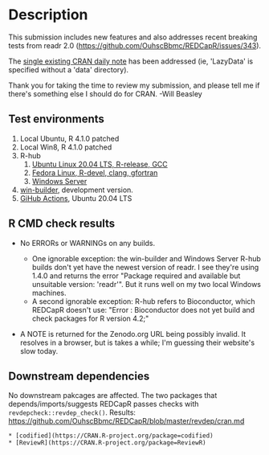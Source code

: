 Description
===============================================

This submission includes new features and also addresses recent breaking tests from readr 2.0 (<https://github.com/OuhscBbmc/REDCapR/issues/343>).

The [single existing CRAN daily note](https://cran.rstudio.com/web/checks/check_results_REDCapR.html) has been addressed (ie, 'LazyData' is specified without a 'data' directory).

Thank you for taking the time to review my submission, and please tell me if there's something else I should do for CRAN.  -Will Beasley

Test environments
-----------------------------------------------

1. Local Ubuntu, R 4.1.0 patched
1. Local Win8, R 4.1.0 patched
1. R-hub
    1. [Ubuntu Linux 20.04 LTS, R-release, GCC](https://builder.r-hub.io/status/REDCapR_1.0.0.tar.gz-d554cfab8fed4acba83ca159d2a14a7b)
    1. [Fedora Linux, R-devel, clang, gfortran](https://builder.r-hub.io/status/REDCapR_1.0.0.tar.gz-80a6d6b66bb84847b61d31f6029f5628)
    1. [Windows Server](https://builder.r-hub.io/status/REDCapR_1.0.0.tar.gz-b5b0cb95fb4746f9b354071b89caaafa)
1. [win-builder](https://win-builder.r-project.org/BwNz2bnHxuse), development version.
1. [GiHub Actions](https://github.com/OuhscBbmc/REDCapR/actions), Ubuntu 20.04 LTS

R CMD check results
-----------------------------------------------

* No ERRORs or WARNINGs on any builds.
  * One ignorable exception:  the win-builder and Windows Server R-hub builds don't yet have the newest version of readr.  I see they're using 1.4.0 and returns the error "Package required and available but unsuitable version: 'readr'".  But it runs well on my two local Windows machines.
  * A second ignorable exception: R-hub refers to Bioconductor, which REDCapR doesn't use: "Error : Bioconductor does not yet build and check packages for R version 4.2;"

* A NOTE is returned for the Zenodo.org URL being possibly invalid.  It resolves in a browser, but is takes a while; I'm guessing their website's slow today.

Downstream dependencies
-----------------------------------------------

No downstream pakcages are affected.  The two packages that depends/imports/suggests REDCapR passes checks with `revdepcheck::revdep_check()`.  Results: https://github.com/OuhscBbmc/REDCapR/blob/master/revdep/cran.md
  
    * [codified](https://CRAN.R-project.org/package=codified)
    * [ReviewR](https://CRAN.R-project.org/package=ReviewR)
